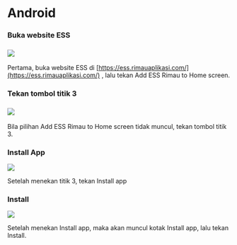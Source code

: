 # Android

### Buka website ESS

### ![](<../.gitbook/assets/image (23) (1).png>)

Pertama, buka website ESS di [https://ess.rimauaplikasi.com/](https://ess.rimauaplikasi.com/) , lalu tekan Add ESS Rimau to Home screen.



### Tekan tombol titik 3

### ![](<../.gitbook/assets/image (14) (1).png>)

Bila pilihan Add ESS Rimau to Home screen tidak muncul, tekan tombol titik 3.

### Install App

![](<../.gitbook/assets/image (2).png>)

Setelah menekan titik 3, tekan Install app

### Install

![](<../.gitbook/assets/image (24) (1).png>)

Setelah menekan Install app, maka akan muncul kotak Install app, lalu tekan Install.
